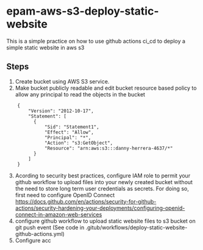 # epam-aws-s3-deploy-static-website
This is a simple practice on how to use github actions ci_cd to deploy a simple static website in aws s3

## Steps
1. Create bucket using AWS S3 service.
2. Make bucket publicly readable and edit bucket resource based policy to allow any principal to read the objects in the bucket
~~~
    {
        "Version": "2012-10-17",
        "Statement": [
          {
              "Sid": "Statement1",
              "Effect": "Allow",
              "Principal": "*",
              "Action": "s3:GetObject",
              "Resource": "arn:aws:s3:::danny-herrera-4637/*"
          }
        ]
    }
~~~
3. Acording to security best practices, configure IAM role to permit your github workflow to upload files into your newly created bucket without the need to store long term user credentials as secrets. For doing so, first need to configure OpenID Connect https://docs.github.com/en/actions/security-for-github-actions/security-hardening-your-deployments/configuring-openid-connect-in-amazon-web-services
5. configure github workflow to upload static website files to s3 bucket on git push event (See code in .gitub/workflows/deploy-static-website-github-actions.yml)
5. Configure acc
